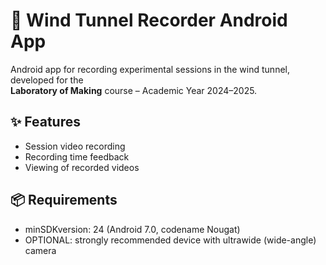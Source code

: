 # 📱 Wind Tunnel Recorder Android App

Android app for recording experimental sessions in the wind tunnel, developed for the  
**Laboratory of Making** course – Academic Year 2024–2025.

## ✨ Features

- Session video recording  
- Recording time feedback  
- Viewing of recorded videos

## 📦 Requirements

- minSDKversion: 24 (Android 7.0, codename Nougat)  
- OPTIONAL: strongly recommended device with ultrawide (wide-angle) camera
